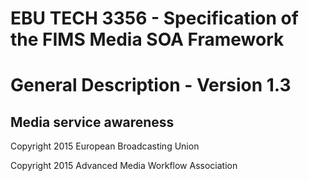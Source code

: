 # EBU TECH 3356 - Specification of the FIMS Media SOA Framework
# General Description - Version 1.3

## Media service awareness



Copyright 2015 European Broadcasting Union

Copyright 2015 Advanced Media Workflow Association